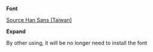 **Font**

[Source Han Sans (Taiwan)](https://github.com/adobe-fonts/source-han-sans/tree/release#region-specific-subset-otfs)

**Expand**

By other using, it will be no longer need to install the font
